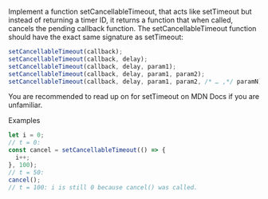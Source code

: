 Implement a function setCancellableTimeout, that acts like setTimeout but instead of returning a timer ID, it returns a function that when called, cancels the pending callback function. The setCancellableTimeout function should have the exact same signature as setTimeout:

```js
setCancellableTimeout(callback);
setCancellableTimeout(callback, delay);
setCancellableTimeout(callback, delay, param1);
setCancellableTimeout(callback, delay, param1, param2);
setCancellableTimeout(callback, delay, param1, param2, /* … ,*/ paramN);
```

You are recommended to read up on for setTimeout on MDN Docs if you are unfamiliar.

Examples

```js
let i = 0;
// t = 0:
const cancel = setCancellableTimeout(() => {
  i++;
}, 100);
// t = 50:
cancel();
// t = 100: i is still 0 because cancel() was called.
```
